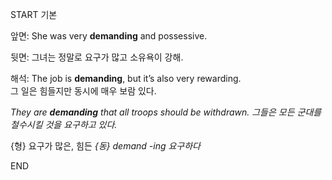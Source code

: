 START
기본

앞면:
She was very **demanding** and possessive. 

뒷면:
그녀는 정말로 요구가 많고 소유욕이 강해.

해석:
The job is **demanding**, but it’s also very rewarding.  
그 일은 힘들지만 동시에 매우 보람 있다.

*They are **demanding** that all troops should be withdrawn.*
*그들은 모든 군대를 철수시킬 것을 요구하고 있다.*

{형} 요구가 많은, 힘든
*{동} demand -ing 요구하다*
<!--ID: 1743143573157-->
END

